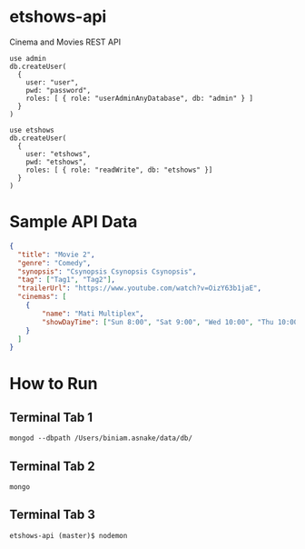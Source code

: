 # etshows-api
Cinema and Movies REST API

```mongo
use admin  
db.createUser(
  {
    user: "user",
    pwd: "password",
    roles: [ { role: "userAdminAnyDatabase", db: "admin" } ]
  }
)
```

```mongo
use etshows  
db.createUser(
  {
    user: "etshows",
    pwd: "etshows",
    roles: [ { role: "readWrite", db: "etshows" }]
  }
)
```

# Sample API Data
```json
{
  "title": "Movie 2",
  "genre": "Comedy",
  "synopsis": "Csynopsis Csynopsis Csynopsis",
  "tag": ["Tag1", "Tag2"],
  "trailerUrl": "https://www.youtube.com/watch?v=OizY63b1jaE",
  "cinemas": [
    {
    	"name": "Mati Multiplex",
    	"showDayTime": ["Sun 8:00", "Sat 9:00", "Wed 10:00", "Thu 10:00"]
    }
  ]
}
```

# How to Run
## Terminal Tab 1
`mongod --dbpath /Users/biniam.asnake/data/db/`
## Terminal Tab 2
`mongo`
## Terminal Tab 3
`etshows-api (master)$ nodemon`
